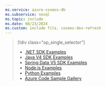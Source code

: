 ```yaml
---
ms.service: azure-cosmos-db
ms.subservice: nosql
ms.topic: include
ms.date: 08/23/2024
ms.custom: include file, cosmos-dev-refresh
---
```


> [!div class="op_single_selector"]
>
> - [.NET SDK Examples](../samples-dotnet.md)
> - [Java V4 SDK Examples](../samples-java.md)
> - [Spring Data V5 SDK Examples](../samples-java-spring-data.md)
> - [Node.js Examples](../samples-nodejs.md)
> - [Python Examples](../samples-python.md)
> - [Azure Code Sample Gallery](https://azure.microsoft.com/resources/samples/?sort=0&service=cosmos-db)
>
